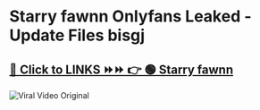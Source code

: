 
 # Starry fawnn Onlyfans Leaked - Update Files bisgj

## <h2><a href="https://clipsfans.com/Starry_fawnn&ref=git">🔗 Click to LINKS ⏩⏩ 👉 🟢 Starry fawnn </a></h2>

<a href="https://clipsfans.com/Starry_fawnn&ref=git" rel="nofollow" data-target="animated-image.originalLink"><img src="https://i.ibb.co.com/xMMVF88/686577567.gif" alt="Viral Video Original" style="max-width: 100%; display: inline-block;" data-target="animated-image.originalImage"></a>

